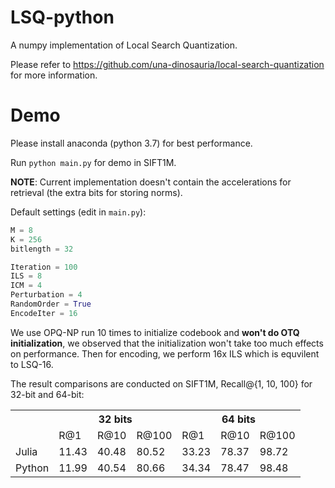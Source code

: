 # LSQ-python
A numpy implementation of Local Search Quantization.

Please refer to https://github.com/una-dinosauria/local-search-quantization for more information.


# Demo
Please install anaconda (python 3.7) for best performance.

Run `python main.py` for demo in SIFT1M.

**NOTE**: Current implementation doesn't contain the accelerations for retrieval (the extra bits for storing norms).

Default settings (edit in `main.py`):
```python
M = 8
K = 256
bitlength = 32

Iteration = 100
ILS = 8
ICM = 4
Perturbation = 4
RandomOrder = True
EncodeIter = 16
```

We use OPQ-NP run 10 times to initialize codebook and **won't do OTQ initialization**, we observed that the initialization won't take too much effects on performance. Then for encoding, we perform 16x ILS which is equvilent to LSQ-16.

The result comparisons are conducted on SIFT1M, Recall@{1, 10, 100} for 32-bit and 64-bit:

<table class="tg">
  <tr>
    <th class="tg-s6z2"></th>
    <th class="tg-s6z2" colspan="3">32 bits</th>
    <th class="tg-s6z2" colspan="3">64 bits</th>
  </tr>
  <tr>
    <td class="tg-baqh"></td>
    <td class="tg-baqh">R@1</td>
    <td class="tg-baqh">R@10</td>
    <td class="tg-baqh">R@100</td>
    <td class="tg-baqh">R@1</td>
    <td class="tg-baqh">R@10</td>
    <td class="tg-baqh">R@100</td>
  </tr>
  <tr>
    <td class="tg-s6z2">Julia</td>
    <td class="tg-s6z2">11.43</td>
    <td class="tg-baqh">40.48</td>
    <td class="tg-baqh">80.52</td>
    <td class="tg-s6z2">33.23</td>
    <td class="tg-baqh">78.37</td>
    <td class="tg-baqh">98.72</td>
  </tr>
  <tr>
    <td class="tg-s6z2">Python</td>
    <td class="tg-s6z2">11.99</td>
    <td class="tg-baqh">40.54</td>
    <td class="tg-baqh">80.66</td>
    <td class="tg-s6z2">34.34</td>
    <td class="tg-baqh">78.47</td>
    <td class="tg-baqh">98.48</td>
  </tr>
</table>
